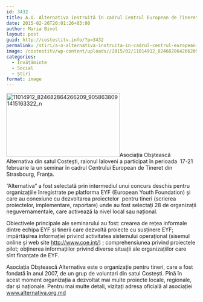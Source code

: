 ```yaml
---
id: 3432
title: A.O. Alternativa instruită în cadrul Centrul European de Tineret
date: 2015-02-26T20:01:26+03:00
author: Maria Bivol
layout: post
guid: http://costestitv.info/?p=3432
permalink: /stiri/a-o-alternativa-instruita-in-cadrul-centrul-european-de-tineret/
image: /costestitv/wp-content/uploads//2015/02/11014912_824682864266209_9058638091415163322_n.jpg
categories:
  - Învățăminte
  - Social
  - Știri
format: image
---
```

[<img class="alignleft size-medium wp-image-3433" src="/costestitv/wp-content/uploads//2015/02/11014912_824682864266209_9058638091415163322_n-300x169.jpg" alt="11014912_824682864266209_9058638091415163322_n" width="300" height="169" srcset="/costestitv/wp-content/uploads//2015/02/11014912_824682864266209_9058638091415163322_n-300x169.jpg 300w, /costestitv/wp-content/uploads//2015/02/11014912_824682864266209_9058638091415163322_n.jpg 960w" sizes="(max-width: 300px) 100vw, 300px" />](/costestitv/wp-content/uploads//2015/02/11014912_824682864266209_9058638091415163322_n.jpg)Asociația Obștească Alternativa din satul Costești, raionul Ialoveni a participat în perioada  17-21 februarie la un seminar în cadrul Centrului European de Tineret din Strasbourg, Franța.

”Alternativa” a fost selectată prin intermediul unui concurs deschis pentru organizațiile înregistrate pe platforma EYF (European Youth Foundation) și care au conexiune cu dezvoltarea proiectelor  pentru tineri (scrierea proiectelor, implementare, raportare) unde au fost selectați 28 de organizații neguvernamentale, care activează la nivel local sau național.

Obiectivele principale ale seminarului au fost: crearea de rețea informale dintre echipa EYF și tinerii care dezvoltă proiecte cu susținere EYF; impărtășirea informației privind activitatea sistemului operațional (sisemul online și web site http://www.coe.int/) ; comprehensiunea privind proiectele pilot; obținerea informațiilor privind diverse situații ale organizațiilor care sînt finanțate de EYF.

Asociația Obștească Alternativa este o organizație pentru tineri, care a fost fondată în anul 2007, de un grup de voluntari din satul Costești. Pînă în acest moment organizația a dezvoltat mai multe proiecte locale, regionale, dar și naționale. Pentru mai multe detali, vizitați adresa oficială al asociației www.alternativa.org.md